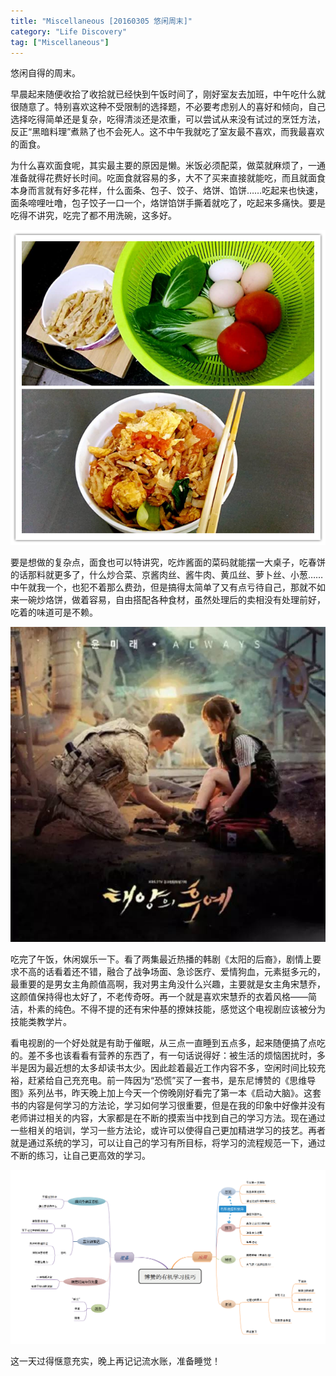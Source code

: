 ```yaml
---
title: "Miscellaneous [20160305 悠闲周末]"
category: "Life Discovery"
tag: ["Miscellaneous"]
---
```


悠闲自得的周末。

早晨起来随便收拾了收拾就已经快到午饭时间了，刚好室友去加班，中午吃什么就很随意了。特别喜欢这种不受限制的选择题，不必要考虑别人的喜好和倾向，自己选择吃得简单还是复杂，吃得清淡还是浓重，可以尝试从来没有试过的烹饪方法，反正“黑暗料理”煮熟了也不会死人。这不中午我就吃了室友最不喜欢，而我最喜欢的面食。

为什么喜欢面食呢，其实最主要的原因是懒。米饭必须配菜，做菜就麻烦了，一通准备就得花费好长时间。吃面食就容易的多，大不了买来直接就能吃，而且就面食本身而言就有好多花样，什么面条、包子、饺子、烙饼、馅饼……吃起来也快速，面条啼哩吐噜，包子饺子一口一个，烙饼馅饼手撕着就吃了，吃起来多痛快。要是吃得不讲究，吃完了都不用洗碗，这多好。

<img class="img-responsive center-block" src="https://raw.githubusercontent.com/joshua19881228/my_blogs/master/Life_Discovery/Miscellaneous/figures/lunch.png" alt="" width="640"/>

要是想做的复杂点，面食也可以特讲究，吃炸酱面的菜码就能摆一大桌子，吃春饼的话那料就更多了，什么炒合菜、京酱肉丝、酱牛肉、黄瓜丝、萝卜丝、小葱……中午就我一个，也犯不着那么费劲，但是搞得太简单了又有点亏待自己，那就不如来一碗炒烙饼，做着容易，自由搭配各种食材，虽然处理后的卖相没有处理前好，吃着的味道可是不赖。

<img class="img-responsive center-block" src="https://raw.githubusercontent.com/joshua19881228/my_blogs/master/Life_Discovery/Miscellaneous/figures/always.jpg" alt="" width="640"/>

吃完了午饭，休闲娱乐一下。看了两集最近热播的韩剧《太阳的后裔》，剧情上要求不高的话看着还不错，融合了战争场面、急诊医疗、爱情狗血，元素挺多元的，最重要的是男女主角颜值高啊，我对男主角没什么兴趣，主要就是女主角宋慧乔，这颜值保持得也太好了，不老传奇呀。再一个就是喜欢宋慧乔的衣着风格——简洁，朴素的纯色。不得不提的还有宋仲基的撩妹技能，感觉这个电视剧应该被分为技能类教学片。

看电视剧的一个好处就是有助于催眠，从三点一直睡到五点多，起来随便搞了点吃的。差不多也该看看有营养的东西了，有一句话说得好：被生活的烦恼困扰时，多半是因为最近想的太多却读书太少。因此趁着最近工作内容不多，空闲时间比较充裕，赶紧给自己充充电。前一阵因为“恐慌”买了一套书，是东尼博赞的《思维导图》系列丛书，昨天晚上加上今天一个傍晚刚好看完了第一本《启动大脑》。这套书的内容是何学习的方法论，学习如何学习很重要，但是在我的印象中好像并没有老师讲过相关的内容，大家都是在不断的摸索当中找到自己的学习方法。现在通过一些相关的培训，学习一些方法论，或许可以使得自己更加精进学习的技艺。再者就是通过系统的学习，可以让自己的学习有所目标，将学习的流程规范一下，通过不断的练习，让自己更高效的学习。

<img class="img-responsive center-block" src="https://raw.githubusercontent.com/joshua19881228/my_blogs/master/Life_Discovery/Miscellaneous/figures/skill_of_learning.png" alt="" width="640"/>

这一天过得惬意充实，晚上再记记流水账，准备睡觉！